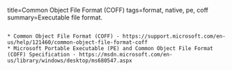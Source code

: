 title=Common Object File Format (COFF)
tags=format, native, pe, coff
summary=Executable file format.
~~~~~~

* Common Object File Format (COFF) - https://support.microsoft.com/en-us/help/121460/common-object-file-format-coff
* Microsoft Portable Executable (PE) and Common Object File Format (COFF) Specification - https://msdn.microsoft.com/en-us/library/windows/desktop/ms680547.aspx

